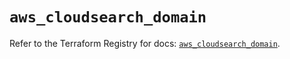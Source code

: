 # `aws_cloudsearch_domain`

Refer to the Terraform Registry for docs: [`aws_cloudsearch_domain`](https://registry.terraform.io/providers/hashicorp/aws/6.15.0/docs/resources/cloudsearch_domain).
